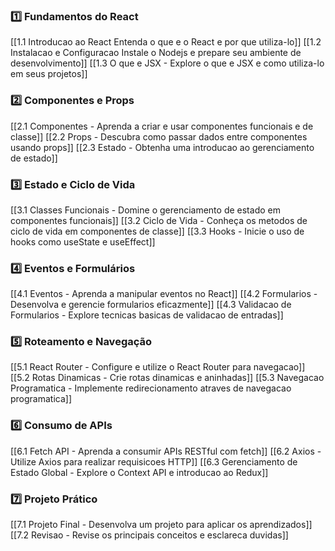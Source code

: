 
### 1️⃣ Fundamentos do React

[[1.1 Introducao ao React Entenda o que e o React e por que utiliza-lo]]
[[1.2 Instalacao e Configuracao Instale o Nodejs e prepare seu ambiente de desenvolvimento]]
[[1.3 O que e JSX - Explore o que e JSX e como utiliza-lo em seus projetos]]

### 2️⃣ Componentes e Props

[[2.1 Componentes - Aprenda a criar e usar componentes funcionais e de classe]] 
[[2.2 Props - Descubra como passar dados entre componentes usando props]] 
[[2.3 Estado - Obtenha uma introducao ao gerenciamento de estado]]

### 3️⃣ Estado e Ciclo de Vida

[[3.1 Classes Funcionais - Domine o gerenciamento de estado em componentes funcionais]] 
[[3.2 Ciclo de Vida - Conheça os metodos de ciclo de vida em componentes de classe]] 
[[3.3 Hooks - Inicie o uso de hooks como useState e useEffect]]

### 4️⃣ Eventos e Formulários

[[4.1 Eventos - Aprenda a manipular eventos no React]]
[[4.2 Formularios - Desenvolva e gerencie formularios eficazmente]]
[[4.3 Validacao de Formularios - Explore tecnicas basicas de validacao de entradas]]

### 5️⃣ Roteamento e Navegação

[[5.1 React Router - Configure e utilize o React Router para navegacao]]
[[5.2 Rotas Dinamicas - Crie rotas dinamicas e aninhadas]]
[[5.3 Navegacao Programatica - Implemente redirecionamento atraves de navegacao programatica]]

### 6️⃣ Consumo de APIs

[[6.1 Fetch API - Aprenda a consumir APIs RESTful com fetch]]
[[6.2 Axios - Utilize Axios para realizar requisicoes HTTP]]
[[6.3 Gerenciamento de Estado Global - Explore o Context API e introducao ao Redux]]

### 7️⃣ Projeto Prático

[[7.1 Projeto Final - Desenvolva um projeto para aplicar os aprendizados]]
[[7.2 Revisao - Revise os principais conceitos e esclareca duvidas]]





